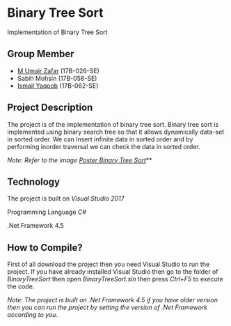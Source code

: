 Binary Tree Sort
===
Implementation of Binary Tree Sort

Group Member
---
+ [M Umair Zafar](https://github.com/UmairZafar-5) (17B-026-SE)
+ Sabih Mohsin (17B-058-SE)
+ [Ismail Yaqoob](https://github.com/ismailyaqoob)  (17B-062-SE)

Project Description
---
The project is of the implementation of binary tree sort. Binary tree sort is implemented using binary search tree so that it allows dynamically data-set in sorted order. We can Insert infinite data in sorted order and by performing inorder traversal we can check the data in sorted order.

**Note:* Refer to the image [Poster Binary Tree Sort](https://github.com/ismailyaqoob/Binary-Tree-Sort/blob/master/Poster.jpg)***

Technology
---
The project is built on *Visual Studio 2017*

Programming Language *C#*

.Net Framework 4.5

How to Compile?
---
First of all download the project then you need Visual Studio to run the project. If you have already installed Visual Studio then go to the folder of *BinaryTreeSort* then open *BinaryTreeSort.sln* then press *Ctrl+F5* to execute the code.

**Note:* The project is built on .Net Framework 4.5 if you have older version then you can run the project by setting the version of .Net Framework according to you.*
